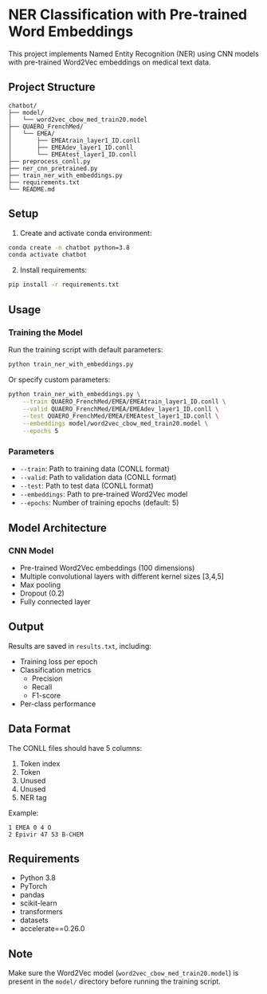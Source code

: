 # NER Classification with Pre-trained Word Embeddings

This project implements Named Entity Recognition (NER) using CNN models with pre-trained Word2Vec embeddings on medical text data.

## Project Structure

```
chatbot/
├── model/
│   └── word2vec_cbow_med_train20.model
├── QUAERO_FrenchMed/
│   └── EMEA/
│       ├── EMEAtrain_layer1_ID.conll
│       ├── EMEAdev_layer1_ID.conll
│       └── EMEAtest_layer1_ID.conll
├── preprocess_conll.py
├── ner_cnn_pretrained.py
├── train_ner_with_embeddings.py
├── requirements.txt
└── README.md
```

## Setup

1. Create and activate conda environment:
```bash
conda create -n chatbot python=3.8
conda activate chatbot
```

2. Install requirements:
```bash
pip install -r requirements.txt
```

## Usage

### Training the Model

Run the training script with default parameters:
```bash
python train_ner_with_embeddings.py
```

Or specify custom parameters:
```bash
python train_ner_with_embeddings.py \
    --train QUAERO_FrenchMed/EMEA/EMEAtrain_layer1_ID.conll \
    --valid QUAERO_FrenchMed/EMEA/EMEAdev_layer1_ID.conll \
    --test QUAERO_FrenchMed/EMEA/EMEAtest_layer1_ID.conll \
    --embeddings model/word2vec_cbow_med_train20.model \
    --epochs 5
```

### Parameters

- `--train`: Path to training data (CONLL format)
- `--valid`: Path to validation data (CONLL format)
- `--test`: Path to test data (CONLL format)
- `--embeddings`: Path to pre-trained Word2Vec model
- `--epochs`: Number of training epochs (default: 5)

## Model Architecture

### CNN Model
- Pre-trained Word2Vec embeddings (100 dimensions)
- Multiple convolutional layers with different kernel sizes [3,4,5]
- Max pooling
- Dropout (0.2)
- Fully connected layer

## Output

Results are saved in `results.txt`, including:
- Training loss per epoch
- Classification metrics
  - Precision
  - Recall
  - F1-score
- Per-class performance

## Data Format

The CONLL files should have 5 columns:
1. Token index
2. Token
3. Unused
4. Unused
5. NER tag

Example:
```
1 EMEA 0 4 O
2 Epivir 47 53 B-CHEM
```

## Requirements

- Python 3.8
- PyTorch
- pandas
- scikit-learn
- transformers
- datasets
- accelerate==0.26.0

## Note

Make sure the Word2Vec model (`word2vec_cbow_med_train20.model`) is present in the `model/` directory before running the training script.